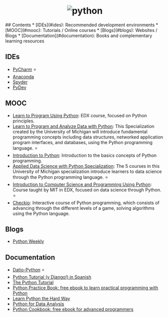 <h1 align="center">
	<img src="https://www.python.org/static/img/python-logo@2x.png" alt="python">
	<br>
</h1>
## Contents
* [IDEs](#ides): Recommended development environments
* [MOOC](#mooc): Tutorials / Online courses
* [Blogs](#blogs): Websites / Blogs 
* [Documentation](#documentation): Books and complementary learning resources

## IDEs
- [PyCharm](https://www.jetbrains.com/pycharm/) :star:
- [Anaconda](http://damnwidget.github.io/anaconda/)
- [Spyder](https://github.com/spyder-ide/spyder)
- [PyDev](http://www.pydev.org/)

## MOOC
- [Learn to Program Using Python](https://www.edx.org/course/learn-program-using-python-utarlingtonx-cse1309x): EDX course, focused on Python principles.
- [Learn to Program and Analyze Data with Python](https://www.coursera.org/specializations/python): This Specialization created by the University of Michigan will introduce fundamental programming concepts including data structures, networked application program interfaces, and databases, using the Python programming language. :star:
- [Introduction to Python](https://www.codecademy.com/learn/python): Introduction to the basics concepts of Python programming.
- [Applied Data Science with Python Specialization](https://www.coursera.org/specializations/data-science-python): The 5 courses in this University of Michigan specialization introduce learners to data science through the Python programming language.  :star:
- [Introduction to Computer Science and Programming Using Python](https://www.edx.org/course/introduction-computer-science-mitx-6-00-1x-9): Course taught by MIT in EDX, focused on data science through Python. :star:
- [Checkio](https://py.checkio.org/): Interactive course of Python programming, which consists of advancing through the different levels of a game, solving algorithms using the Python language.

## Blogs
- [Python Weekly](http://www.pythonweekly.com)

## Documentation 
- [Datio-Python](https://github.com/DatioBD/academy/tree/master/courses/python) :star:
- [Python Tutorial (y Django!) in Spanish](http://tutorial.python.org.ar/)
- [The Python Tutorial](https://docs.python.org/3/tutorial/index.html)
- [Python Practice Book: free ebook to learn practical programming with Python](http://anandology.com/python-practice-book/index.html)
- [Learn Python the Hard Way](https://learnpythonthehardway.org/book/)
- [Python for Data Analysis](http://shop.oreilly.com/product/0636920023784.do)
- [Python Cookbook: free ebook for advanced programmers](http://chimera.labs.oreilly.com/books/1230000000393/index.html)
